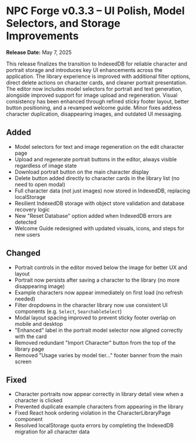 # NPC Forge v0.3.3 – UI Polish, Model Selectors, and Storage Improvements

**Release Date:** May 7, 2025

This release finalizes the transition to IndexedDB for reliable character and portrait storage and introduces key UI enhancements across the application. The library experience is improved with additional filter options, direct delete actions on character cards, and cleaner portrait presentation. The editor now includes model selectors for portrait and text generation, alongside improved support for image upload and regeneration. Visual consistency has been enhanced through refined sticky footer layout, better button positioning, and a revamped welcome guide. Minor fixes address character duplication, disappearing images, and outdated UI messaging.

## Added
- Model selectors for text and image regeneration on the edit character page
- Upload and regenerate portrait buttons in the editor, always visible regardless of image state
- Download portrait button on the main character display
- Delete button added directly to character cards in the library list (no need to open modal)
- Full character data (not just images) now stored in IndexedDB, replacing localStorage
- Resilient IndexedDB storage with object store validation and database recovery logic
- New "Reset Database" option added when IndexedDB errors are detected
- Welcome Guide redesigned with updated visuals, icons, and steps for new users

## Changed
- Portrait controls in the editor moved below the image for better UX and layout
- Portrait now persists after saving a character to the library (no more disappearing image)
- Example characters now appear immediately on first load (no refresh needed)
- Filter dropdowns in the character library now use consistent UI components (e.g. `Select`, `SearchableSelect`)
- Modal layout spacing improved to prevent sticky footer overlap on mobile and desktop
- "Enhanced" label in the portrait model selector now aligned correctly with the card
- Removed redundant "Import Character" button from the top of the library page
- Removed "Usage varies by model tier..." footer banner from the main screen

## Fixed
- Character portraits now appear correctly in library detail view when a character is clicked
- Prevented duplicate example characters from appearing in the library
- Fixed React hook ordering violation in the CharacterLibraryPage component
- Resolved localStorage quota errors by completing the IndexedDB migration for all character data